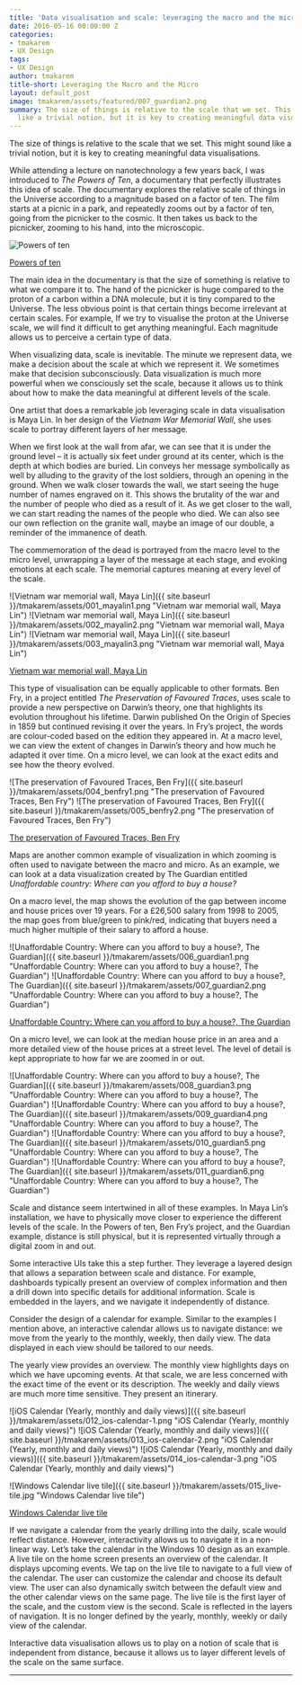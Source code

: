 ```yaml
---
title: 'Data visualisation and scale: leveraging the macro and the micro'
date: 2016-05-16 00:00:00 Z
categories:
- tmakarem
- UX Design
tags:
- UX Design
author: tmakarem
title-short: Leveraging the Macro and the Micro
layout: default_post
image: tmakarem/assets/featured/007_guardian2.png
summary: The size of things is relative to the scale that we set. This might sound
  like a trivial notion, but it is key to creating meaningful data visualisations.
---
```


The size of things is relative to the scale that we set. This might sound like a trivial notion, but it is key to creating meaningful data visualisations.

While attending a lecture on nanotechnology a few years back, I was introduced to *The Powers of Ten*, a documentary that perfectly illustrates this idea of scale. The documentary explores the relative scale of things in the Universe according to a magnitude based on a factor of ten. The film starts at a picnic in a park, and repeatedly zooms out by a factor of ten, going from the picnicker to the cosmic. It then takes us back to the picnicker, zooming to his hand, into the microscopic.

![Powers of ten]({{site.baseurl}}/tmakarem/assets/000_powers-of-ten.png "Powers of ten")

[Powers of ten](https://www.youtube.com/watch?v=0fKBhvDjuy0)

The main idea in the documentary is that the size of something is relative to what we compare it to. The hand of the picnicker is huge compared to the proton of a carbon within a DNA molecule, but it is tiny compared to the Universe. The less obvious point is that certain things become irrelevant at certain scales. For example, If we try to visualise the proton at the Universe scale, we will find it difficult to get anything meaningful. Each magnitude allows us to perceive a certain type of data.

When visualizing data, scale is inevitable. The minute we represent data, we make a decision about the scale at which we represent it. We sometimes make that decision subconsciously. Data visualization is much more powerful when we consciously set the scale, because it allows us to think about how to make the data meaningful at different levels of the scale.

One artist that does a remarkable job leveraging scale in data visualisation is Maya Lin. In her design of the *Vietnam War Memorial Wall*, she uses scale to portray different layers of her message.

When we first look at the wall from afar, we can see that it is under the ground level – it is actually six feet under ground at its center, which is the depth at which bodies are buried. Lin conveys her message symbolically as well by alluding to the gravity of the lost soldiers, through an opening in the ground. When we walk closer towards the wall, we start seeing the huge number of names engraved on it. This shows the brutality of the war and the number of people who died as a result of it. As we get closer to the wall, we can start reading the names of the people who died. We can also see our own reflection on the granite wall, maybe an image of our double, a reminder of the immanence of death.

The commemoration of the dead is portrayed from the macro level to the micro level, unwrapping a layer of the message at each stage, and evoking emotions at each scale. The memorial captures meaning at every level of the scale.

![Vietnam war memorial wall, Maya Lin]({{ site.baseurl }}/tmakarem/assets/001_mayalin1.png "Vietnam war memorial wall, Maya Lin") ![Vietnam war memorial wall, Maya Lin]({{ site.baseurl }}/tmakarem/assets/002_mayalin2.png "Vietnam war memorial wall, Maya Lin") ![Vietnam war memorial wall, Maya Lin]({{ site.baseurl }}/tmakarem/assets/003_mayalin3.png "Vietnam war memorial wall, Maya Lin")

[Vietnam war memorial wall, Maya Lin](http://www.mayalin.com/)

This type of visualisation can be equally applicable to other formats. Ben Fry, in a project entitled *The Preservation of Favoured Traces*, uses scale to provide a new perspective on Darwin’s theory, one that highlights its evolution throughout his lifetime. Darwin published On the Origin of Species in 1859 but continued revising it over the years. In Fry’s project, the words are colour-coded based on the edition they appeared in. At a macro level, we can view the extent of changes in Darwin’s theory and how much he adapted it over time. On a micro level, we can look at the exact edits and see how the theory evolved.

![The preservation of Favoured Traces, Ben Fry]({{ site.baseurl }}/tmakarem/assets/004_benfry1.png "The preservation of Favoured Traces, Ben Fry") ![The preservation of Favoured Traces, Ben Fry]({{ site.baseurl }}/tmakarem/assets/005_benfry2.png "The preservation of Favoured Traces, Ben Fry")

[The preservation of Favoured Traces, Ben Fry](https://fathom.info/traces/)

Maps are another common example of visualization in which zooming is often used to navigate between the macro and micro. As an example, we can look at a data visualization created by The Guardian entitled *Unaffordable country: Where can you afford to buy a house?*

On a macro level, the map shows the evolution of the gap between income and house prices over 19 years. For a £26,500 salary from 1998 to 2005, the map goes from blue/green to pink/red, indicating that buyers need a much higher multiple of their salary to afford a house.

![Unaffordable Country: Where can you afford to buy a house?, The Guardian]({{ site.baseurl }}/tmakarem/assets/006_guardian1.png "Unaffordable Country: Where can you afford to buy a house?, The Guardian") ![Unaffordable Country: Where can you afford to buy a house?, The Guardian]({{ site.baseurl }}/tmakarem/assets/007_guardian2.png "Unaffordable Country: Where can you afford to buy a house?, The Guardian")

[Unaffordable Country: Where can you afford to buy a house?, The Guardian](http://www.theguardian.com/society/ng-interactive/2015/sep/02/unaffordable-country-where-can-you-afford-to-buy-a-house)

On a micro level, we can look at the median house price in an area and a more detailed view of the house prices at a street level. The level of detail is kept appropriate to how far we are zoomed in or out.

![Unaffordable Country: Where can you afford to buy a house?, The Guardian]({{ site.baseurl }}/tmakarem/assets/008_guardian3.png "Unaffordable Country: Where can you afford to buy a house?, The Guardian") ![Unaffordable Country: Where can you afford to buy a house?, The Guardian]({{ site.baseurl }}/tmakarem/assets/009_guardian4.png "Unaffordable Country: Where can you afford to buy a house?, The Guardian") ![Unaffordable Country: Where can you afford to buy a house?, The Guardian]({{ site.baseurl }}/tmakarem/assets/010_guardian5.png "Unaffordable Country: Where can you afford to buy a house?, The Guardian") ![Unaffordable Country: Where can you afford to buy a house?, The Guardian]({{ site.baseurl }}/tmakarem/assets/011_guardian6.png "Unaffordable Country: Where can you afford to buy a house?, The Guardian")

Scale and distance seem intertwined in all of these examples. In Maya Lin’s installation, we have to physically move closer to experience the different levels of the scale. In the Powers of ten, Ben Fry’s project, and the Guardian example, distance is still physical, but it is represented virtually through a digital zoom in and out.

Some interactive UIs take this a step further. They leverage a layered design that allows a separation between scale and distance. For example, dashboards typically present an overview of complex information and then a drill down into specific details for additional information. Scale is embedded in the layers, and we navigate it independently of distance.

Consider the design of a calendar for example. Similar to the examples I mention above, an interactive calendar allows us to navigate distance: we move from the yearly to the monthly, weekly, then daily view. The data displayed in each view should be tailored to our needs.

The yearly view provides an overview. The monthly view highlights days on which we have upcoming events. At that scale, we are less concerned with the exact time of the event or its description. The weekly and daily views are much more time sensitive. They present an itinerary.

![iOS Calendar (Yearly, monthly and daily views)]({{ site.baseurl }}/tmakarem/assets/012_ios-calendar-1.png "iOS Calendar (Yearly, monthly and daily views)") ![iOS Calendar (Yearly, monthly and daily views)]({{ site.baseurl }}/tmakarem/assets/013_ios-calendar-2.png "iOS Calendar (Yearly, monthly and daily views)") ![iOS Calendar (Yearly, monthly and daily views)]({{ site.baseurl }}/tmakarem/assets/014_ios-calendar-3.png "iOS Calendar (Yearly, monthly and daily views)")

![Windows Calendar live tile]({{ site.baseurl }}/tmakarem/assets/015_live-tile.jpg "Windows Calendar live tile")

[Windows Calendar live tile](http://winsupersite.com/site-files/winsupersite.com/files/archive/winsupersite.com/content/content/142698/tile.jpg)

If we navigate a calendar from the yearly drilling into the daily, scale would reflect distance. However, interactivity allows us to navigate it in a non-linear way. Let’s take the calendar in the Windows 10 design as an example. A live tile on the home screen presents an overview of the calendar. It displays upcoming events. We tap on the live tile to navigate to a full view of the calendar. The user can customize the calendar and choose its default view. The user can also dynamically switch between the default view and the other calendar views on the same page. The live tile is the first layer of the scale, and the custom view is the second. Scale is reflected in the layers of navigation. It is no longer defined by the yearly, monthly, weekly or daily view of the calendar.

Interactive data visualisation allows us to play on a notion of scale that is independent from distance, because it allows us to layer different levels of the scale on the same surface.

---
